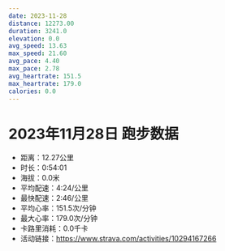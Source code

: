 ```yaml
---
date: 2023-11-28
distance: 12273.00
duration: 3241.0
elevation: 0.0
avg_speed: 13.63
max_speed: 21.60
avg_pace: 4.40
max_pace: 2.78
avg_heartrate: 151.5
max_heartrate: 179.0
calories: 0.0
---
```


# 2023年11月28日 跑步数据

- 距离：12.27公里
- 时长：0:54:01
- 海拔：0.0米
- 平均配速：4:24/公里
- 最快配速：2:46/公里
- 平均心率：151.5次/分钟
- 最大心率：179.0次/分钟
- 卡路里消耗：0.0千卡
- 活动链接：https://www.strava.com/activities/10294167266
